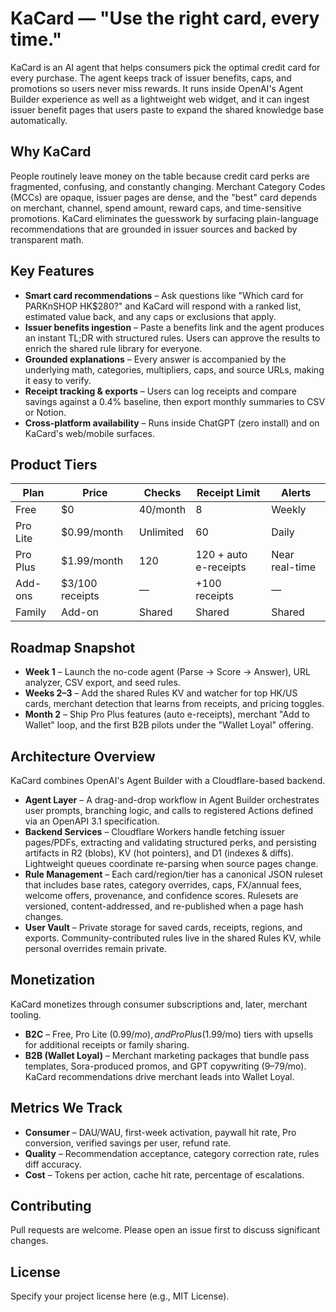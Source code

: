 # KaCard — "Use the right card, every time."

KaCard is an AI agent that helps consumers pick the optimal credit card for every purchase. The agent keeps track of issuer benefits, caps, and promotions so users never miss rewards. It runs inside OpenAI's Agent Builder experience as well as a lightweight web widget, and it can ingest issuer benefit pages that users paste to expand the shared knowledge base automatically.

## Why KaCard

People routinely leave money on the table because credit card perks are fragmented, confusing, and constantly changing. Merchant Category Codes (MCCs) are opaque, issuer pages are dense, and the "best" card depends on merchant, channel, spend amount, reward caps, and time-sensitive promotions. KaCard eliminates the guesswork by surfacing plain-language recommendations that are grounded in issuer sources and backed by transparent math.

## Key Features

- **Smart card recommendations** – Ask questions like "Which card for PARKnSHOP HK$280?" and KaCard will respond with a ranked list, estimated value back, and any caps or exclusions that apply.
- **Issuer benefits ingestion** – Paste a benefits link and the agent produces an instant TL;DR with structured rules. Users can approve the results to enrich the shared rule library for everyone.
- **Grounded explanations** – Every answer is accompanied by the underlying math, categories, multipliers, caps, and source URLs, making it easy to verify.
- **Receipt tracking & exports** – Users can log receipts and compare savings against a 0.4% baseline, then export monthly summaries to CSV or Notion.
- **Cross-platform availability** – Runs inside ChatGPT (zero install) and on KaCard's web/mobile surfaces.

## Product Tiers

| Plan | Price | Checks | Receipt Limit | Alerts |
| --- | --- | --- | --- | --- |
| Free | $0 | 40/month | 8 | Weekly |
| Pro Lite | $0.99/month | Unlimited | 60 | Daily |
| Pro Plus | $1.99/month | 120 | 120 + auto e-receipts | Near real-time |
| Add-ons | $3/100 receipts | — | +100 receipts | — |
| Family | Add-on | Shared | Shared | Shared |

## Roadmap Snapshot

- **Week 1** – Launch the no-code agent (Parse → Score → Answer), URL analyzer, CSV export, and seed rules.
- **Weeks 2–3** – Add the shared Rules KV and watcher for top HK/US cards, merchant detection that learns from receipts, and pricing toggles.
- **Month 2** – Ship Pro Plus features (auto e-receipts), merchant "Add to Wallet" loop, and the first B2B pilots under the "Wallet Loyal" offering.

## Architecture Overview

KaCard combines OpenAI's Agent Builder with a Cloudflare-based backend.

- **Agent Layer** – A drag-and-drop workflow in Agent Builder orchestrates user prompts, branching logic, and calls to registered Actions defined via an OpenAPI 3.1 specification.
- **Backend Services** – Cloudflare Workers handle fetching issuer pages/PDFs, extracting and validating structured perks, and persisting artifacts in R2 (blobs), KV (hot pointers), and D1 (indexes & diffs). Lightweight queues coordinate re-parsing when source pages change.
- **Rule Management** – Each card/region/tier has a canonical JSON ruleset that includes base rates, category overrides, caps, FX/annual fees, welcome offers, provenance, and confidence scores. Rulesets are versioned, content-addressed, and re-published when a page hash changes.
- **User Vault** – Private storage for saved cards, receipts, regions, and exports. Community-contributed rules live in the shared Rules KV, while personal overrides remain private.

## Monetization

KaCard monetizes through consumer subscriptions and, later, merchant tooling.

- **B2C** – Free, Pro Lite ($0.99/mo), and Pro Plus ($1.99/mo) tiers with upsells for additional receipts or family sharing.
- **B2B (Wallet Loyal)** – Merchant marketing packages that bundle pass templates, Sora-produced promos, and GPT copywriting ($9–$79/mo). KaCard recommendations drive merchant leads into Wallet Loyal.

## Metrics We Track

- **Consumer** – DAU/WAU, first-week activation, paywall hit rate, Pro conversion, verified savings per user, refund rate.
- **Quality** – Recommendation acceptance, category correction rate, rules diff accuracy.
- **Cost** – Tokens per action, cache hit rate, percentage of escalations.

## Contributing

Pull requests are welcome. Please open an issue first to discuss significant changes.

## License

Specify your project license here (e.g., MIT License).
